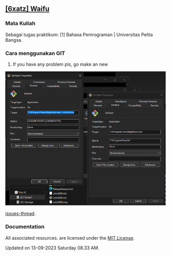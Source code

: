 ## <a href="" target="_blank">[6xatz] Waifu</a>

### Mata Kuliah
Sebagai tugas praktikum: [1] Bahasa Pemrograman | Universitas Pelita Bangsa. 

### Cara menggunakan GIT
1. If you have any problem pls, go make an new
<p align="left">
  <kbd><img src="1.png"></kbd>
</p>

<a href="https://github.com/6xatz/Hub/issues/new" target="_blank">issues-thread</a>.

### Documentation
All associated resources. are licensed under the [MIT License](https://mit-license.org/).

Updated on 13-09-2023 Saturday 08.33 AM.
